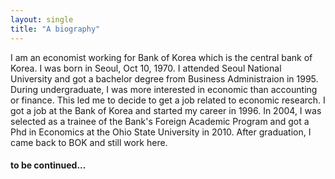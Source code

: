 ```yaml
---
layout: single
title: "A biography"
---
```

I am an economist working for Bank of Korea which is the central bank of Korea. 
I was born in Seoul, Oct 10, 1970. I attended Seoul National University and got a bachelor degree from Business Administraion in 1995. During undergraduate, I was more interested in economic than accounting or finance. This led me to decide to get a job related to economic research. I got a job at the Bank of Korea and started my career in 1996.
In 2004, I was selected as a trainee of the Bank's Foreign Academic Program and got a Phd in Economics at the Ohio State University in 2010. After graduation, I came back to BOK and still work here.
#### to be continued...


